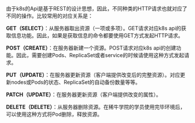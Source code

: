 由于k8s的Api是基于REST的设计思想，因此，不同种类的HTTP请求也就对应了不同的操作。比较常用的对应关系是：

**GET（SELECT）**：从服务器取出资源（一项或多项）。GET请求对应k8s api的获取信息功能。因此，如果是获取信息的命令都要使用GET方式发起HTTP请求。

**POST（CREATE）**：在服务器新建一个资源。POST请求对应k8s api的创建功能。因此，需要创建Pods、ReplicaSet或者service的时候请使用这种方式发起请求。

**PUT（UPDATE）**：在服务器更新资源（客户端提供改变后的完整资源）。对应更新nodes或Pods的状态、ReplicaSet的自动备份数量等等。

**PATCH（UPDATE）**：在服务器更新资源（客户端提供改变的属性）。

**DELETE（DELETE）**：从服务器删除资源。在稀牛学院的学员使用完毕环境后，可以使用这种方式将Pod删除，释放资源。
